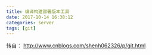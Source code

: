 ```yaml
---
title: 编译构建部署版本工具
date: 2017-10-14 16:38:12
categories: server
tags: [git] 
---
```

转自：
http://www.cnblogs.com/shenh062326/p/git.html